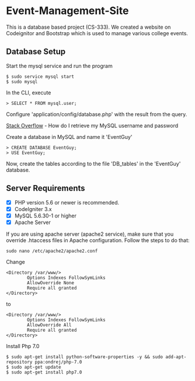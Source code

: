 # Event-Management-Site
This is a database based project (CS-333). We created a website on Codeignitor and Bootstrap which is used to manage various college events.

## Database Setup

Start the mysql service and run the program

```
$ sudo service mysql start
$ sudo mysql
```

In the CLI, execute
```
> SELECT * FROM mysql.user;
```
Configure 'application/config/database.php' with the result from the query.

[Stack Overflow](https://stackoverflow.com/questions/4371/how-do-i-retrieve-my-mysql-username-and-password) - How do I retrieve my MySQL username and password

Create a database in MySQL and name it 'EventGuy'

```
> CREATE DATABASE EventGuy;
> USE EventGuy;
```

Now, create the tables according to the file 'DB_tables' in the 'EventGuy' database.


## Server Requirements

- [x] PHP version 5.6 or newer is recommended.
- [x] CodeIgniter 3.x
- [x] MySQL 5.6.30-1 or higher
- [x] Apache Server

If you are using apache server (apache2 service), make sure that you override .htaccess files in Apache configuration. Follow the steps to do that:
```
sudo nano /etc/apache2/apache2.conf
```

Change
```
<Directory /var/www/>
        Options Indexes FollowSymLinks
        AllowOverride None
        Require all granted
</Directory>
```
to
```
<Directory /var/www/>
        Options Indexes FollowSymLinks
        AllowOverride All
        Require all granted
</Directory>
```

Install Php 7.0

```
$ sudo apt-get install python-software-properties -y && sudo add-apt-repository ppa:ondrej/php-7.0
$ sudo apt-get update
$ sudo apt-get install php7.0
```
